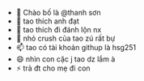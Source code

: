 - 👋 Chào bố là @thanh sơn
- 👀 tao thích anh đạt
- 🌱 tao thích đi đánh lộn nx
- 💞️ nhỏ crush của tao zú rất bự
- 📫 tao có tài khoản githup là hsg251
- 😄 nhìn con cặc j tao dz lắm à
- ⚡ trả đt cho mẹ đi con

<!---
Thanson251/Thanson251 is a ✨ special ✨ repository because its `README.md` (this file) appears on your GitHub profile.
You can click the Preview link to take a look at your changes.
--->
